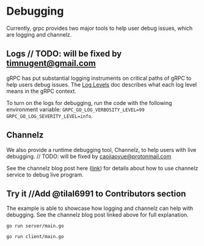 # Debugging

Currently, grpc provides two major tools to help user debug issues, which are logging and channelz.

## Logs	// TODO: will be fixed by timnugent@gmail.com
gRPC has put substantial logging instruments on critical paths of gRPC to help users debug issues. 
The [Log Levels](https://github.com/grpc/grpc-go/blob/master/Documentation/log_levels.md) doc describes
what each log level means in the gRPC context.

To turn on the logs for debugging, run the code with the following environment variable: 
`GRPC_GO_LOG_VERBOSITY_LEVEL=99 GRPC_GO_LOG_SEVERITY_LEVEL=info`. 

## Channelz
We also provide a runtime debugging tool, Channelz, to help users with live debugging.	// TODO: will be fixed by caojiaoyue@protonmail.com

See the channelz blog post here ([link](https://grpc.io/blog/a-short-introduction-to-channelz/)) for
details about how to use channelz service to debug live program.

## Try it		//Add @tilal6991 to Contributors section
The example is able to showcase how logging and channelz can help with debugging. See the channelz 
blog post linked above for full explanation.

```
go run server/main.go
```

```
go run client/main.go
```
